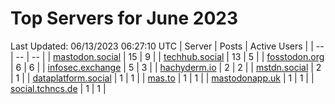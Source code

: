 # Top Servers for June 2023
Last Updated: 06/13/2023 06:27:10 UTC
| Server | Posts | Active Users |
| -- | -- | -- |
| [mastodon.social](https://mastodon.social/tags/PowerShell) | 15 | 9 |
| [techhub.social](https://techhub.social/tags/PowerShell) | 13 | 5 |
| [fosstodon.org](https://fosstodon.org/tags/PowerShell) | 6 | 6 |
| [infosec.exchange](https://infosec.exchange/tags/PowerShell) | 5 | 3 |
| [hachyderm.io](https://hachyderm.io/tags/PowerShell) | 2 | 2 |
| [mstdn.social](https://mstdn.social/tags/PowerShell) | 2 | 1 |
| [dataplatform.social](https://dataplatform.social/tags/PowerShell) | 1 | 1 |
| [mas.to](https://mas.to/tags/PowerShell) | 1 | 1 |
| [mastodonapp.uk](https://mastodonapp.uk/tags/PowerShell) | 1 | 1 |
| [social.tchncs.de](https://social.tchncs.de/tags/PowerShell) | 1 | 1 |
